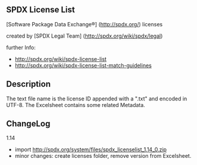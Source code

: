 SPDX License List
-----------------

[Software Package Data Exchange®] (http://spdx.org/) licenses

created by [SPDX Legal Team] (http://spdx.org/wiki/spdx/legal)

further Info:
 * http://spdx.org/wiki/spdx-license-list
 * http://spdx.org/wiki/spdx-license-list-match-guidelines

Description
-----------
The text file name is the license ID appended with a ".txt" and encoded in UTF-8.
The Excelsheet contains some related Metadata. 

ChangeLog
---------
1.14
 * import http://spdx.org/system/files/spdx_licenselist_1.14_0.zip
 * minor changes: create licenses folder, remove version from Excelsheet.


